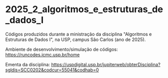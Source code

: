 # 2025_2_algoritmos_e_estruturas_de_dados_I
Códigos produzidos durante a ministração da disciplina "Algoritmos e Estruturas de Dados I", na USP, campus São Carlos (ano de 2025).

Ambiente de desenvolvimento/simulação de códigos: https://runcodes.icmc.usp.br/home

Ementa da disciplina: https://uspdigital.usp.br/jupiterweb/obterDisciplina?sgldis=SCC0202&codcur=55041&codhab=0
